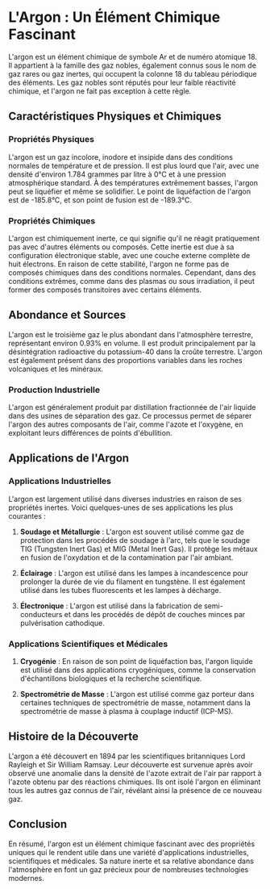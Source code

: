 # L'Argon : Un Élément Chimique Fascinant

L'argon est un élément chimique de symbole Ar et de numéro atomique 18. Il appartient à la famille des gaz nobles, également connus sous le nom de gaz rares ou gaz inertes, qui occupent la colonne 18 du tableau périodique des éléments. Les gaz nobles sont réputés pour leur faible réactivité chimique, et l'argon ne fait pas exception à cette règle.

## Caractéristiques Physiques et Chimiques

### Propriétés Physiques

L'argon est un gaz incolore, inodore et insipide dans des conditions normales de température et de pression. Il est plus lourd que l'air, avec une densité d'environ 1.784 grammes par litre à 0°C et à une pression atmosphérique standard. À des températures extrêmement basses, l'argon peut se liquéfier et même se solidifier. Le point de liquéfaction de l'argon est de -185.8°C, et son point de fusion est de -189.3°C.

### Propriétés Chimiques

L'argon est chimiquement inerte, ce qui signifie qu'il ne réagit pratiquement pas avec d'autres éléments ou composés. Cette inertie est due à sa configuration électronique stable, avec une couche externe complète de huit électrons. En raison de cette stabilité, l'argon ne forme pas de composés chimiques dans des conditions normales. Cependant, dans des conditions extrêmes, comme dans des plasmas ou sous irradiation, il peut former des composés transitoires avec certains éléments.

## Abondance et Sources

L'argon est le troisième gaz le plus abondant dans l'atmosphère terrestre, représentant environ 0.93% en volume. Il est produit principalement par la désintégration radioactive du potassium-40 dans la croûte terrestre. L'argon est également présent dans des proportions variables dans les roches volcaniques et les minéraux.

### Production Industrielle

L'argon est généralement produit par distillation fractionnée de l'air liquide dans des usines de séparation des gaz. Ce processus permet de séparer l'argon des autres composants de l'air, comme l'azote et l'oxygène, en exploitant leurs différences de points d'ébullition.

## Applications de l'Argon

### Applications Industrielles

L'argon est largement utilisé dans diverses industries en raison de ses propriétés inertes. Voici quelques-unes de ses applications les plus courantes :

1. **Soudage et Métallurgie** : L'argon est souvent utilisé comme gaz de protection dans les procédés de soudage à l'arc, tels que le soudage TIG (Tungsten Inert Gas) et MIG (Metal Inert Gas). Il protège les métaux en fusion de l'oxydation et de la contamination par l'air ambiant.

2. **Éclairage** : L'argon est utilisé dans les lampes à incandescence pour prolonger la durée de vie du filament en tungstène. Il est également utilisé dans les tubes fluorescents et les lampes à décharge.

3. **Électronique** : L'argon est utilisé dans la fabrication de semi-conducteurs et dans les procédés de dépôt de couches minces par pulvérisation cathodique.

### Applications Scientifiques et Médicales

1. **Cryogénie** : En raison de son point de liquéfaction bas, l'argon liquide est utilisé dans des applications cryogéniques, comme la conservation d'échantillons biologiques et la recherche scientifique.

2. **Spectrométrie de Masse** : L'argon est utilisé comme gaz porteur dans certaines techniques de spectrométrie de masse, notamment dans la spectrométrie de masse à plasma à couplage inductif (ICP-MS).

## Histoire de la Découverte

L'argon a été découvert en 1894 par les scientifiques britanniques Lord Rayleigh et Sir William Ramsay. Leur découverte est survenue après avoir observé une anomalie dans la densité de l'azote extrait de l'air par rapport à l'azote obtenu par des réactions chimiques. Ils ont isolé l'argon en éliminant tous les autres gaz connus de l'air, révélant ainsi la présence de ce nouveau gaz.

## Conclusion

En résumé, l'argon est un élément chimique fascinant avec des propriétés uniques qui le rendent utile dans une variété d'applications industrielles, scientifiques et médicales. Sa nature inerte et sa relative abondance dans l'atmosphère en font un gaz précieux pour de nombreuses technologies modernes.